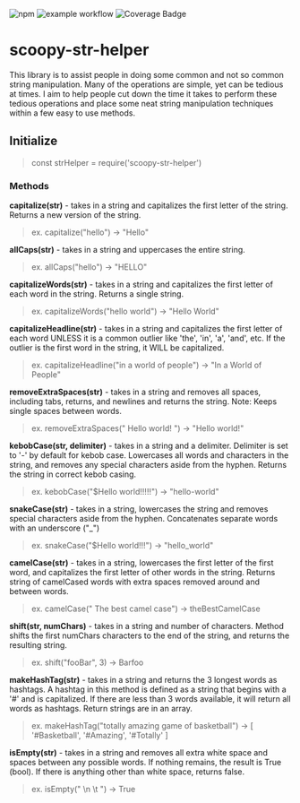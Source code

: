 ![npm](https://img.shields.io/npm/v/scoopy-str-helper)
![example workflow](https://github.com/xScoopy/JSLibraries_Assignment1/actions/workflows/node.js.yml/badge.svg)
![Coverage Badge](https://img.shields.io/endpoint?url=https://gist.githubusercontent.com/xScoopy/478767b3ed69f94463838f0eb722ac68/raw/JSLibraries_Assignment1__heads_main.json)


# scoopy-str-helper

This library is to assist people in doing some common and not so common string manipulation. Many of the operations are simple, yet can be tedious at times. I aim to help people cut down the time it takes to perform these tedious operations and place some neat string manipulation techniques within a few easy to use methods.

## Initialize
> const strHelper = require('scoopy-str-helper')

### Methods

**capitalize(str)** - takes in a string and capitalizes the first letter of the string. Returns a new version of the string.

> ex. capitalize("hello") -> "Hello"

**allCaps(str)** - takes in a string and uppercases the entire string.

> ex. allCaps("hello") -> "HELLO"

**capitalizeWords(str)** - takes in a string and capitalizes the first letter of each word in the string. Returns a single string.

> ex. capitalizeWords("hello world") -> "Hello World"

**capitalizeHeadline(str)** - takes in a string and capitalizes the first letter of each word UNLESS it is a common outlier like 'the', 'in', 'a', 'and', etc. If the outlier is the first word in the string, it WILL be capitalized.

> ex. capitalizeHeadline("in a world of people") -> "In a World of People"

**removeExtraSpaces(str)** - takes in a string and removes all spaces, including tabs, returns, and newlines and returns the string. Note: Keeps single spaces between words.

> ex. removeExtraSpaces(" Hello world! ") -> "Hello world!"

**kebobCase(str, delimiter)** - takes in a string and a delimiter. Delimiter is set to '-' by default for kebob case. Lowercases all words and characters in the string, and removes any special characters aside from the hyphen. Returns the string in correct kebob casing.

> ex. kebobCase("$Hello world!!!!!") -> "hello-world"

**snakeCase(str)** - takes in a string, lowercases the string and removes special characters aside from the hyphen. Concatenates separate words with an underscore ("\_")

> ex. snakeCase("$Hello world!!!") -> "hello_world"

**camelCase(str)** - takes in a string, lowercases the first letter of the first word, and capitalizes the first letter of other words in the string. Returns string of camelCased words with extra spaces removed around and between words.

> ex. camelCase(" The best camel case") -> theBestCamelCase

**shift(str, numChars)** - takes in a string and number of characters. Method shifts the first numChars characters to the end of the string, and returns the resulting string.

> ex. shift("fooBar", 3) -> Barfoo

**makeHashTag(str)** - takes in a string and returns the 3 longest words as hashtags. A hashtag in this method is defined as a string that begins with a '#' and is capitalized. If there are less than 3 words available, it will return all words as hashtags. Return strings are in an array.

> ex. makeHashTag("totally amazing game of basketball") -> [ '#Basketball', '#Amazing', '#Totally' ]

**isEmpty(str)** - takes in a string and removes all extra white space and spaces between any possible words. If nothing remains, the result is True (bool). If there is anything other than white space, returns false.

> ex. isEmpty(" \n \t ") -> True
